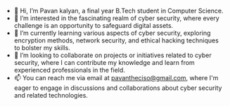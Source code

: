 - 👋 Hi, I’m Pavan kalyan, a final year B.Tech student in Computer Science.
- 👀 I’m interested in the fascinating realm of cyber security, where every challenge is an opportunity to safeguard digital assets.
- 🌱 I’m currently learning various aspects of cyber security, exploring encryption methods, network security, and ethical hacking techniques to bolster my skills.
- 💞️ I’m looking to collaborate on projects or initiatives related to cyber security, where I can contribute my knowledge and learn from experienced professionals in the field.
- 📫 You can reach me via email at pavantheciso@gmail.com, where I'm eager to engage in discussions and collaborations about cyber security and related technologies.

<!---
Pavankalyan-CISO/Pavankalyan-CISO is a ✨ special ✨ repository because its `README.md` (this file) appears on your GitHub profile.
You can click the Preview link to take a look at your changes.
--->
